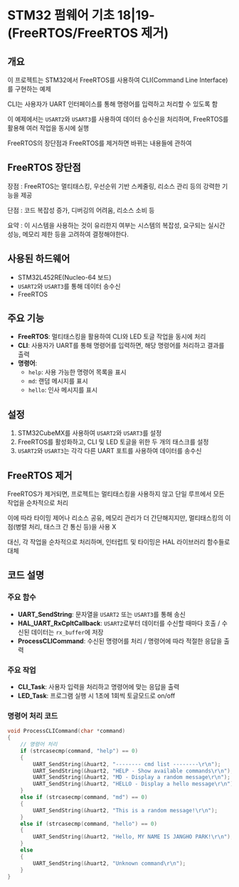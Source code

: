 # STM32 펌웨어 기초 18|19-(FreeRTOS/FreeRTOS 제거)

## 개요
이 프로젝트는 STM32에서 FreeRTOS를 사용하여 CLI(Command Line Interface)를 구현하는 예제

CLI는 사용자가 UART 인터페이스를 통해 명령어를 입력하고 처리할 수 있도록 함 

이 예제에서는 `USART2`와 `USART3`를 사용하여 데이터 송수신을 처리하며, FreeRTOS를 활용해 여러 작업을 동시에 실행

FreeRTOS의 장단점과 FreeRTOS를 제거하면 바뀌는 내용들에 관하여

## FreeRTOS 장단점 
장점 : FreeRTOS는 멀티태스킹, 우선순위 기반 스케줄링, 리소스 관리 등의 강력한 기능을 제공

단점 : 코드 복잡성 증가, 디버깅의 어려움, 리소스 소비 등

요약 : 이 시스템을 사용하는 것이 유리한지 여부는 시스템의 복잡성, 요구되는 실시간 성능, 메모리 제한 등을 고려하여 결정해야한다.

## 사용된 하드웨어
- STM32L452RE(Nucleo-64 보드)
- `USART2`와 `USART3`를 통해 데이터 송수신
- FreeRTOS

## 주요 기능
- **FreeRTOS**: 멀티태스킹을 활용하여 CLI와 LED 토글 작업을 동시에 처리
- **CLI**: 사용자가 UART를 통해 명령어를 입력하면, 해당 명령어를 처리하고 결과를 출력
- **명령어**: 
  - `help`: 사용 가능한 명령어 목록을 표시
  - `md`: 랜덤 메시지를 표시
  - `hello`: 인사 메시지를 표시

## 설정
1. STM32CubeMX를 사용하여 `USART2`와 `USART3`를 설정
2. FreeRTOS를 활성화하고, CLI 및 LED 토글을 위한 두 개의 태스크를 설정
3. `USART2`와 `USART3`는 각각 다른 UART 포트를 사용하여 데이터를 송수신
   
## FreeRTOS 제거 
FreeRTOS가 제거되면, 프로젝트는 멀티태스킹을 사용하지 않고 단일 루프에서 모든 작업을 순차적으로 처리

이에 따라 타이밍 제어나 리소스 공유, 메모리 관리가 더 간단해지지만, 멀티태스킹의 이점(병렬 처리, 태스크 간 통신 등)을 사용 X

대신, 각 작업을 순차적으로 처리하며, 인터럽트 및 타이밍은 HAL 라이브러리 함수들로 대체

## 코드 설명

### 주요 함수
- **UART_SendString**: 문자열을 `USART2` 또는 `USART3`를 통해 송신
- **HAL_UART_RxCpltCallback**: `USART2`로부터 데이터를 수신할 때마다 호출 / 수신된 데이터는 `rx_buffer`에 저장
- **ProcessCLICommand**: 수신된 명령어를 처리 / 명령어에 따라 적절한 응답을 출력

### 주요 작업
- **CLI_Task**: 사용자 입력을 처리하고 명령어에 맞는 응답을 출력
- **LED_Task**: 프로그램 실행 시 1초에 1회씩 토글모드로 on/off 

### 명령어 처리 코드

```c
void ProcessCLICommand(char *command)
{
    // 명령어 처리
    if (strcasecmp(command, "help") == 0)
    {
        UART_SendString(&huart2, "-------- cmd list --------\r\n");
        UART_SendString(&huart2, "HELP - Show available commands\r\n");
        UART_SendString(&huart2, "MD - Display a random message\r\n");
        UART_SendString(&huart2, "HELLO - Display a hello message\r\n");
    }
    else if (strcasecmp(command, "md") == 0)
    {
        UART_SendString(&huart2, "This is a random message!\r\n");
    }
    else if (strcasecmp(command, "hello") == 0)
    {
        UART_SendString(&huart2, "Hello, MY NAME IS JANGHO PARK!\r\n");
    }
    else
    {
        UART_SendString(&huart2, "Unknown command\r\n");
    }
}


